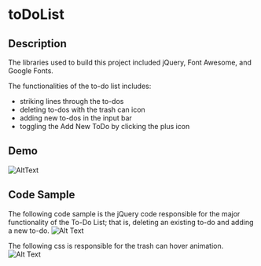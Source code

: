 # toDoList
## Description
The libraries used to build this project included jQuery, Font Awesome, and Google Fonts.  

The functionalities of the to-do list includes:  
* striking lines through the to-dos  
* deleting to-dos with the trash can icon  
* adding new to-dos in the input bar  
* toggling the Add New ToDo by clicking the plus icon
    
## Demo
![AltText](https://media.giphy.com/media/ZGBPOdQZube7KyLhai/giphy.gif)

## Code Sample
The following code sample is the jQuery code responsible for the major functionality of the To-Do List; that is, deleting an existing to-do and adding a new to-do.
![Alt Text](url)

The following css is responsible for the trash can hover animation.
![Alt Text](url)

